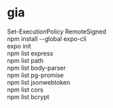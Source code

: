 # gia
Set-ExecutionPolicy RemoteSigned<br>
npm install --global expo-cli<br>
expo init<br>
npm list express<br>
npm list path<br>
npm list body-parser<br>
npm list pg-promise<br>
npm list jsonwebtoken<br>
npm list cors<br>
npm list bcrypt<br>
<br>
<br>
<br>
<br>
